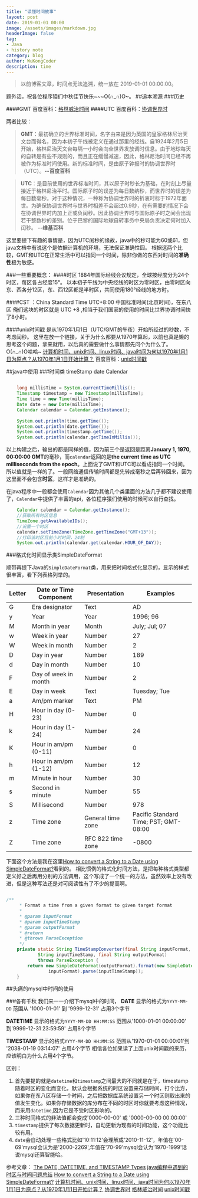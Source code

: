 ```yaml
---
title: "读懂时间故事"
layout: post
date: 2019-01-01 00:00
image: /assets/images/markdown.jpg
headerImage: false
tag:
- Java
- history note
category: blog
author: WuKongCoder
description: time
---
```

>以前博客文章，时间点无法追溯，统一放在 2019-01-01 00:00:00。

题外话，祝各位程序猿们中秋佳节快乐~~~O(∩_∩)O~。
##追本溯源
###历史

####GMT
百度百科：[格林威治时间](http://baike.baidu.com/view/856.htm)
####UTC
百度百科：[协调世界时](http://baike.baidu.com/view/42936.htm?fromtitle=UTC&fromid=5899996&type=syn)

两者比较：
>**GMT**：最初确立的世界标准时间，名字由来是因为英国的皇家格林尼治天文台而得名，因为本初子午线被定义在通过那里的经线。自1924年2月5日开始，格林尼治天文台每隔一小时会向全世界发放调时信息。由于地球每天的自转是有些不规则的，而且正在缓慢减速，因此，格林尼治时间已经不再被作为标准时间使用。新的标准时间，是由原子钟报时的协调世界时（UTC）。**--百度百科**

>**UTC**：是目前使用的世界标准时间，其以原子时秒长为基础，在时刻上尽量接近于格林尼治平时。国际原子时的误差为每日数纳秒，而世界时的误差为每日数毫秒。对于这种情况，一种称为协调世界时的折衷时标于1972年面世。为确保协调世界时与世界时相差不会超过0.9秒，在有需要的情况下会在协调世界时内加上正或负闰秒。因此协调世界时与国际原子时之间会出现若干整数秒的差别。位于巴黎的国际地球自转事务中央局负责决定何时加入闰秒。 **--维基百科**

这里要提下有趣的事情是，因为UTC闰秒的缘故，java中的秒可能为60或61，但java文档中有说这个是依据计算机的环境，无法保证准确性囧。
根据这两个比较，GMT和UTC在正常生活中可以指同一个时间，除非你做的东西对时间的**准确性**极为敏感。


###一些重要概念：
####时区
1884年国际经线会议规定，全球按经度分为24个时区，每区各占经度15°。
以本初子午线为中央经线的时区为零时区，由零时区向东、西各分12区，东、西12区都是半时区，共同使用180°经线的地方时。


####CST ：China Standard Time UTC+8:00 中国标准时间(北京时间)，在东八区
俺们这块的时区就是 UTC +8 ,相当于我们国家的使用的时间比世界协调时间快了8小时。

####unix时间戳
是从1970年1月1日（UTC/GMT的午夜）开始所经过的秒数，不考虑闰秒。
这里在放一个链接，关于为什么都要从1970年算起，以前也真是懒的思考这个问题，拿来就用，以后真的需要做什么事情都先问个为什么了。O(∩_∩)O哈哈~
[计算机时间、unix时间、linux时间、java时间为何以1970年1月1日为原点？从1970年1月1日开始计算？](http://blog.csdn.net/nishuishenhan/article/details/6020873)
百度百科：[unix时间戳](http://baike.baidu.com/view/821460.htm)

##java中使用
###时间类 timeStamp date Calendar
```java

    long millisTime = System.currentTimeMillis();
	Timestamp timestamp = new Timestamp(millisTime);
	Time time = new Time(millisTime);
	Date date = new Date(millisTime);
	Calendar calendar = Calendar.getInstance();
	
	System.out.println(time.getTime());
	System.out.println(date.getTime());
	System.out.println(timestamp.getTime());
	System.out.println(calendar.getTimeInMillis());
```
以上构建之后，输出的都是同样的值，因为前三个是返回是距离**January 1, 1970, 00:00:00 GMT**的毫秒，而`calendar`返回的是**the current time as UTC milliseconds from the epoch**。上面说了GMT和UTC可以看成指同一个时间。所以值就是一样的了。一般网络通信传输时间都是先转成毫秒之后再转回来，因为这里面不会包含**时区**，这样才是准确的。

在java程序中一般都会使用`Calendar`因为其他几个类里面的方法几乎都不建议使用了，`Calendar`中提供了丰富的api，各位程序猿们使用的时候可以自行查找。
```java
    Calendar calendar = Calendar.getInstance();
    //获取所有时区信息
	TimeZone.getAvailableIDs();
	//设置一个时区
	calendar.setTimeZone(TimeZone.getTimeZone("GMT+13"));
	//打印该时区目前小时时间，24制
	System.out.println(calendar.get(calendar.HOUR_OF_DAY));
```

###格式化时间显示类SimpleDateFormat

顺带再提下Java的`SimpleDateFormat`类，用来把时间格式化显示的，显示的样式很丰富，看下列表格列举的。

|Letter | Date or Time Component|  Presentation   | Examples|
|-----  |-----                  |----             |---------|
|G      |Era designator         |  Text           |      AD |
|y      | Year                  |  Year           | 1996; 96|
|M      |Month in year          |  Month          | July; Jul; 07|
|w      |Week in year           |  Number         | 27
|W      |Week in month          | Number          | 2
|D      |Day in year            | Number          | 189
|d      |Day in month           | Number          | 10
|F      |Day of week in month   |  Number         | 2
|E      |Day in week            | Text            | Tuesday; Tue
|a      |Am/pm marker           | Text            | PM
|H      |Hour in day (0-23)     | Number          | 0
|k      |Hour in day (1-24)     |Number           | 24
|K      |Hour in am/pm (0-11)   |Number           | 0
|h      |Hour in am/pm (1-12)   |Number           | 12
|m      |Minute in hour         |Number           | 30
|s      |Second in minute       |Number           | 55
|S      |Millisecond            |Number           | 978
|z      |Time zone              |General time zone| Pacific Standard Time; PST; GMT-08:00
|Z      |Time zone              |RFC 822 time zone| -0800 

下面这个方法是我在这里[How to convert a String to a Date using SimpleDateFormat?](http://stackoverflow.com/questions/9872419/how-to-convert-a-string-to-a-date-using-simpledateformat)看到的。
相比惯例的格式化时间方法，是把每种格式类型都定义好之后再用分别的方法调用，这个写成了一个统一的方法，虽然效率上没有改进，但是这种写法还是对可阅读性有了不少的提高啊。
```java

/**
     * Format a time from a given format to given target format
     * 
     * @param inputFormat
     * @param inputTimeStamp
     * @param outputFormat
     * @return
     * @throws ParseException
     */
    private static String TimeStampConverter(final String inputFormat,
            String inputTimeStamp, final String outputFormat)
            throws ParseException {
        return new SimpleDateFormat(outputFormat).format(new SimpleDateFormat(
                inputFormat).parse(inputTimeStamp));
    }
```


##头痛的mysql中时间的使用

###各有千秋
我们来一一介绍下mysql中的时间，
**DATE**
显示的格式为`YYYY-MM-DD` 范围从 '1000-01-01' 到 '9999-12-31' 占用3个字节

**DATETIME**
显示的格式为`YYYY-MM-DD HH:MM:SS` 范围从'1000-01-01 00:00:00' 到'9999-12-31 23:59:59' 占用8个字节

**TIMESTAMP**
显示的格式`YYYY-MM-DD HH:MM:SS` 范围从'1970-01-01 00:00:01'到 '2038-01-19 03:14:07' 占用4个字节 相信各位如果读了上面unix时间戳的来历，应该明白为什么占用4个字节。

区别：
1. 首先要提的就是`datetime`和`timestamp`之间最大的不同就是在于，timestamp随着时区的变化而变化，默认会根据系统的时区设置来存储时间，打个比方，如果你在东八区存储一个时间，之后把数据库系统设置另一个时区则取出来的值发生变化。如果你存储数据的库分布在不同的时区时你就要考虑这种情况，而采用`datetime`,因为它是不受时区影响的。
2. 三种时间格式的非法值都会变成'0000-00-00' 或 '0000-00-00 00:00:00'
3. `timestamp`提供了每次数据更新时，自动更新为现有的时间功能，这个功能比较有用。
4. `date`会自动处理一些格式比如'10:11:12'会理解成'2010-11-12'，年值在'00-69'mysql会认为是'2000-2269',年值在'70-99'mysql会认为'1970-1999'话说mysql还算智能哈。

参考文章：
[The DATE, DATETIME, and TIMESTAMP Types](https://dev.mysql.com/doc/refman/5.7/en/datetime.html)
[java编程中遇到的时区与时间问题总结](http://www.rigongyizu.com/java-timezone-time-issue-summary/)
[How to convert a String to a Date using SimpleDateFormat?](http://stackoverflow.com/questions/9872419/how-to-convert-a-string-to-a-date-using-simpledateformat)
[计算机时间、unix时间、linux时间、java时间为何以1970年1月1日为原点？从1970年1月1日开始计算？](http://blog.csdn.net/nishuishenhan/article/details/6020873)
[协调世界时](http://baike.baidu.com/view/42936.htm?fromtitle=UTC&fromid=5899996&type=syn)
[格林威治时间](http://baike.baidu.com/view/856.htm)
[unix时间戳](http://baike.baidu.com/view/821460.htm)
